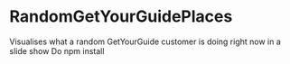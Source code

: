 # RandomGetYourGuidePlaces
Visualises what a random GetYourGuide customer is doing right now in a slide show
Do npm install 

